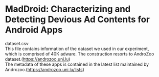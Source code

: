 # MadDroid: Characterizing and Detecting Devious Ad Contents for Android Apps

dataset.csv  
This file contains information of the dataset we used in our experiment, which is comprised of 40K adware.
The construction resorts to AndroZoo dataset.(https://androzoo.uni.lu)  
The metadata of these apps is contained in the latest list maintained by Androzoo.(https://androzoo.uni.lu/lists)
